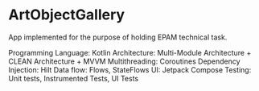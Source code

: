 # ArtObjectGallery
App implemented for the purpose of holding EPAM technical task.

Programming Language: Kotlin
Architecture: Multi-Module Architecture + CLEAN Architecture + MVVM
Multithreading: Coroutines
Dependency Injection: Hilt
Data flow: Flows, StateFlows
UI: Jetpack Compose
Testing: Unit tests, Instrumented Tests, UI Tests
